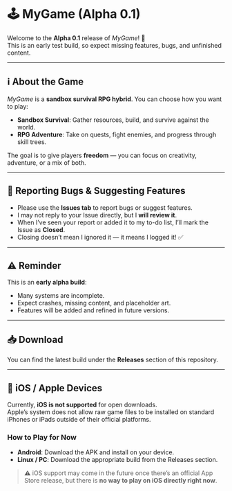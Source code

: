 # 🕹️ MyGame (Alpha 0.1)

Welcome to the **Alpha 0.1** release of *MyGame*! 🎉  
This is an early test build, so expect missing features, bugs, and unfinished content.  

---

## ℹ️ About the Game
*MyGame* is a **sandbox survival RPG hybrid**. You can choose how you want to play:  
- **Sandbox Survival**: Gather resources, build, and survive against the world.  
- **RPG Adventure**: Take on quests, fight enemies, and progress through skill trees.  

The goal is to give players **freedom** — you can focus on creativity, adventure, or a mix of both.  

---

## 📝 Reporting Bugs & Suggesting Features
- Please use the **Issues tab** to report bugs or suggest features.  
- I may not reply to your Issue directly, but I **will review it**.  
- When I’ve seen your report or added it to my to-do list, I’ll mark the Issue as **Closed**.  
- Closing doesn’t mean I ignored it — it means I logged it! ✅  

---

## ⚠️ Reminder
This is an **early alpha build**:  
- Many systems are incomplete.  
- Expect crashes, missing content, and placeholder art.  
- Features will be added and refined in future versions.  

---

## 📥 Download
You can find the latest build under the **Releases** section of this repository.  

---

## 📱 iOS / Apple Devices

Currently, **iOS is not supported** for open downloads.  
Apple’s system does not allow raw game files to be installed on standard iPhones or iPads outside of their official platforms.  

### How to Play for Now
- **Android**: Download the APK and install on your device.  
- **Linux / PC**: Download the appropriate build from the Releases section.  

> ⚠️ iOS support may come in the future once there’s an official App Store release, but there is **no way to play on iOS directly right now**.

